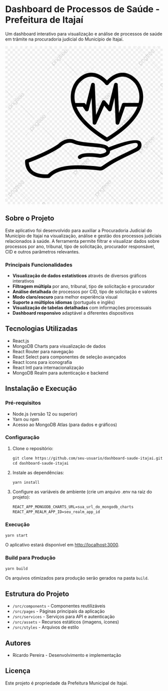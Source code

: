 # Dashboard de Processos de Saúde - Prefeitura de Itajaí

Um dashboard interativo para visualização e análise de processos de saúde em trâmite na procuradoria judicial do Município de Itajaí.

![Dashboard Preview](./src/assets/health.jpg)

## Sobre o Projeto

Este aplicativo foi desenvolvido para auxiliar a Procuradoria Judicial do Município de Itajaí na visualização, análise e gestão dos processos judiciais relacionados à saúde. A ferramenta permite filtrar e visualizar dados sobre processos por ano, tribunal, tipo de solicitação, procurador responsável, CID e outros parâmetros relevantes.

### Principais Funcionalidades

- **Visualização de dados estatísticos** através de diversos gráficos interativos
- **Filtragem múltipla** por ano, tribunal, tipo de solicitação e procurador
- **Análise detalhada** de processos por CID, tipo de solicitação e valores
- **Modo claro/escuro** para melhor experiência visual
- **Suporte a múltiplos idiomas** (português e inglês)
- **Visualização de tabelas detalhadas** com informações processuais
- **Dashboard responsivo** adaptável a diferentes dispositivos

## Tecnologias Utilizadas

- React.js
- MongoDB Charts para visualização de dados
- React Router para navegação
- React Select para componentes de seleção avançados
- React Icons para iconografia
- React Intl para internacionalização
- MongoDB Realm para autenticação e backend

## Instalação e Execução

### Pré-requisitos

- Node.js (versão 12 ou superior)
- Yarn ou npm
- Acesso ao MongoDB Atlas (para dados e gráficos)

### Configuração

1. Clone o repositório:
   ```
   git clone https://github.com/seu-usuario/dashboard-saude-itajai.git
   cd dashboard-saude-itajai
   ```

2. Instale as dependências:
   ```
   yarn install
   ```

3. Configure as variáveis de ambiente (crie um arquivo .env na raiz do projeto):
   ```
   REACT_APP_MONGODB_CHARTS_URL=sua_url_do_mongodb_charts
   REACT_APP_REALM_APP_ID=seu_realm_app_id
   ```

### Execução

```
yarn start
```

O aplicativo estará disponível em [http://localhost:3000](http://localhost:3000).

### Build para Produção

```
yarn build
```

Os arquivos otimizados para produção serão gerados na pasta `build`.

## Estrutura do Projeto

- `/src/components` - Componentes reutilizáveis
- `/src/pages` - Páginas principais da aplicação
- `/src/services` - Serviços para API e autenticação
- `/src/assets` - Recursos estáticos (imagens, ícones)
- `/src/styles` - Arquivos de estilo

## Autores

- Ricardo Pereira - Desenvolvimento e implementação

## Licença

Este projeto é propriedade da Prefeitura Municipal de Itajaí.
